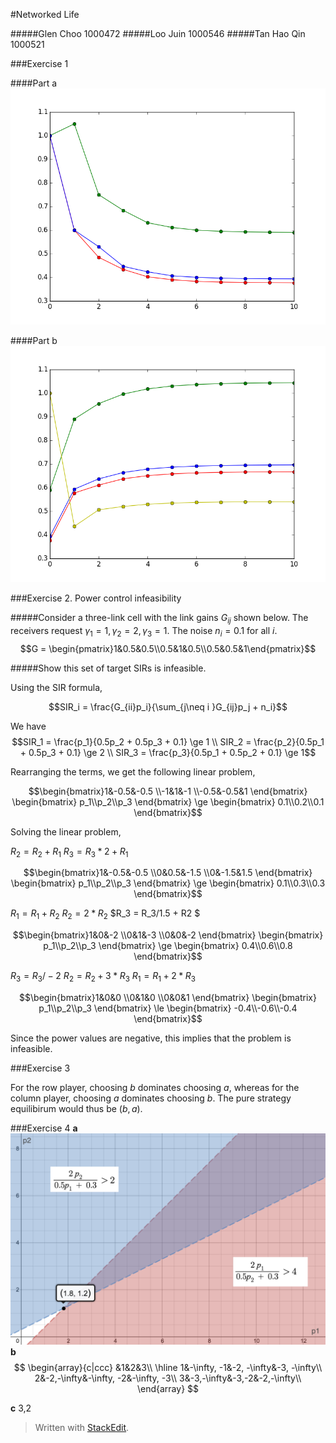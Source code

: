 
#Networked Life

#####Glen Choo 1000472
#####Loo Juin 1000546
#####Tan Hao Qin 1000521

###Exercise 1

####Part a
![](https://raw.githubusercontent.com/glencbz/networkedlife/master/week_1/Q1a.png)

####Part b
![](https://raw.githubusercontent.com/glencbz/networkedlife/master/week_1/Q1b.png)


###Exercise 2. Power control infeasibility

#####Consider a three-link cell with the link gains $G_{ij}$ shown below. The receivers request $\gamma_1 = 1, \gamma_2 = 2, \gamma_3 = 1$. The noise $n_i =0.1$ for all $i$.
$$G = \begin{pmatrix}1&0.5&0.5\\0.5&1&0.5\\0.5&0.5&1\end{pmatrix}$$

#####Show this set of target SIRs is infeasible.

Using the SIR formula,

$$SIR_i = \frac{G_{ii}p_i}{\sum_{j\neq i }G_{ij}p_j + n_i}$$

We have 
$$SIR_1 = \frac{p_1}{0.5p_2 + 0.5p_3 + 0.1} \ge 1 \\ SIR_2 = \frac{p_2}{0.5p_1 + 0.5p_3 + 0.1} \ge 2 \\ SIR_3 = \frac{p_3}{0.5p_1 + 0.5p_2 + 0.1} \ge 1$$

Rearranging the terms, we get the following linear problem,

$$\begin{bmatrix}1&-0.5&-0.5
\\-1&1&-1
\\-0.5&-0.5&1
\end{bmatrix} \begin{bmatrix} p_1\\p_2\\p_3
\end{bmatrix} \ge \begin{bmatrix} 0.1\\0.2\\0.1
\end{bmatrix}$$

Solving the linear problem,

$R_2 = R_2 + R_1$
$R_3 = R_3*2 + R_1$

$$\begin{bmatrix}1&-0.5&-0.5
\\0&0.5&-1.5
\\0&-1.5&1.5
\end{bmatrix} \begin{bmatrix} p_1\\p_2\\p_3
\end{bmatrix} \ge \begin{bmatrix} 0.1\\0.3\\0.3
\end{bmatrix}$$

$R_1 = R_1 + R_2$
$R_2 = 2*R_2$
$R_3 = R_3/1.5 + R2 $

$$\begin{bmatrix}1&0&-2
\\0&1&-3
\\0&0&-2
\end{bmatrix} \begin{bmatrix} p_1\\p_2\\p_3
\end{bmatrix} \ge \begin{bmatrix} 0.4\\0.6\\0.8
\end{bmatrix}$$

$R_3 = R_3 / -2$
$R_2 = R_2 + 3*R_3$
$R_1 = R_1 + 2*R_3$

$$\begin{bmatrix}1&0&0
\\0&1&0
\\0&0&1
\end{bmatrix} \begin{bmatrix} p_1\\p_2\\p_3
\end{bmatrix} \le \begin{bmatrix} -0.4\\-0.6\\-0.4
\end{bmatrix}$$

Since the power values are negative, this implies that the problem is infeasible. 

###Exercise 3

For the row player, choosing $b$ dominates choosing $a$, whereas for the column player, choosing $a$ dominates choosing $b$. The pure strategy equilibirum would thus be $(b,a)$.

###Exercise 4
**a**
![](https://raw.githubusercontent.com/glencbz/networkedlife/master/week_1/4a.png)
**b**
$$
\begin{array}{c|ccc}
 &1&2&3\\
 \hline
1&-\infty, -1&-2, -\infty&-3, -\infty\\
2&-2,-\infty&-\infty, -2&-\infty, -3\\
3&-3,-\infty&-3,-2&-2,-\infty\\
\end{array}
$$

**c**
3,2

> Written with [StackEdit](https://stackedit.io/).